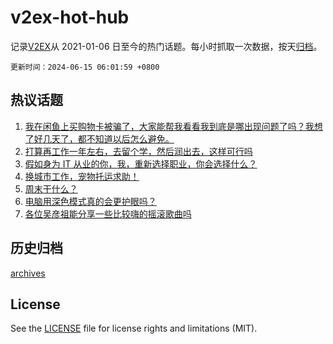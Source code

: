# v2ex-hot-hub

 记录[V2EX](https://www.v2ex.com/)从 2021-01-06 日至今的热门话题。每小时抓取一次数据，按天[归档](archives)。

`更新时间：2024-06-15 06:01:59 +0800`

## 热议话题

1. [我在闲鱼上买购物卡被骗了，大家能帮我看看我到底是哪出现问题了吗？我想了好几天了，都不知道以后怎么避免。](https://www.v2ex.com/t/1049430)
1. [打算再工作一年左右，去留个学，然后润出去，这样可行吗](https://www.v2ex.com/t/1049501)
1. [假如身为 IT 从业的你，我，重新选择职业，你会选择什么？](https://www.v2ex.com/t/1049434)
1. [换城市工作，宠物托运求助！](https://www.v2ex.com/t/1049456)
1. [周末干什么？](https://www.v2ex.com/t/1049550)
1. [电脑用深色模式真的会更护眼吗？](https://www.v2ex.com/t/1049401)
1. [各位吴彦祖能分享一些比较嗨的摇滚歌曲吗](https://www.v2ex.com/t/1049433)

## 历史归档

[archives](archives)

## License

See the [LICENSE](LICENSE) file for license rights and limitations (MIT).
